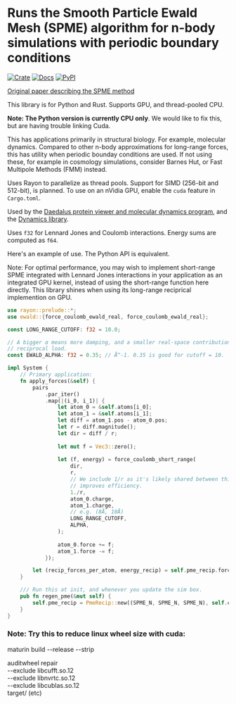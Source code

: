 # Runs the Smooth Particle Ewald Mesh (SPME) algorithm for n-body simulations with periodic boundary conditions

[![Crate](https://img.shields.io/crates/v/ewald.svg)](https://crates.io/crates/ewald)
[![Docs](https://docs.rs/ewald/badge.svg)](https://docs.rs/ewald)
[![PyPI](https://img.shields.io/pypi/v/ewald.svg)](https://pypi.org/project/ewald)

[//]: # ([![DOI]&#40;https://zenodo.org/badge/DOI/10.5281/zenodo.15616833.svg&#41;]&#40;https://doi.org/10.5281/zenodo.15616833&#41;)

[Original paper describing the SPME method](https://biomolmd.org/mw/images/e/e0/Spme.pdf)

This library is for Python and Rust. Supports GPU, and thread-pooled CPU.

**Note: The Python version is currently CPU only**. We would like to fix this, but are having trouble
linking Cuda.

This has applications primarily in structural biology. For example, molecular dynamics. Compared to other
n-body approximations for long-range forces, this has utility when periodic bounday conditions are used.
If not using these, for example in cosmology simulations, consider Barnes Hut, or Fast Multipole Methods (FMM)
instead.

Uses Rayon to parallelize as thread pools. Support for SIMD (256-bit and 512-bit), is planned. To use on an nVidia GPU, enable 
the `cuda` feature in `Cargo.toml`.

Used by the [Daedalus protein viewer and molecular dynamics program](https://github.com/david-oconnor/daedalus), and
the [Dynamics library](https://github.com/david-oconnor/dynamics).

Uses `f32` for Lennard Jones and Coulomb interactions. Energy sums are computed as `f64`.

Here's an example of use. The Python API is equivalent.

Note: For optimal performance, you may wish to implement short-range SPME integrated with Lennard Jones interactions
in your application as an integrated GPU kernel, instead of using the short-range function here directly. This
library shines when using its long-range reciprical implemention on GPU.

```rust
use rayon::prelude::*;
use ewald::{force_coulomb_ewald_real, force_coulomb_ewald_real};

const LONG_RANGE_CUTOFF: f32 = 10.0;

// A bigger α means more damping, and a smaller real-space contribution. (Cheaper real), but larger
// reciprocal load.
const EWALD_ALPHA: f32 = 0.35; // Å^-1. 0.35 is good for cutoff = 10.

impl System {
    // Primary application:
    fn apply_forces(&self) {
        pairs
            .par_iter()
            .map(|(i_0, i_1)| {
                let atom_0 = &self.atoms[i_0];
                let atom_1 = &self.atoms[i_1];
                let diff = atom_1.pos - atom_0.pos;
                let r = diff.magnitude();
                let dir = diff / r;
    
                let mut f = Vec3::zero();
    
                let (f, energy) = force_coulomb_short_range(
                    dir,
                    r,
                    // We include 1/r as it's likely shared between this and Lennard Jones;
                    // improves efficiency.
                    1./r,
                    atom_0.charge,
                    atom_1.charge,
                    // e.g. (8Å, 10Å)
                    LONG_RANGE_CUTOFF,
                    ALPHA,
                );
    
                atom_0.force += f;
                atom_1.force -= f;
            });

        let (recip_forces_per_atom, energy_recip) = self.pme_recip.forces(&atom_posits, &[atom_charges]);
    }

    /// Run this at init, and whenever you update the sim box.
    pub fn regen_pme(&mut self) {
        self.pme_recip = PmeRecip::new((SPME_N, SPME_N, SPME_N), self.cell.extent, EWALD_ALPHA);
    }
}
```


### Note: Try this to reduce linux wheel size with cuda:
maturin build --release --strip

auditwheel repair \
--exclude libcufft.so.12 \
--exclude libnvrtc.so.12 \
--exclude libcublas.so.12 \
target/ (etc)